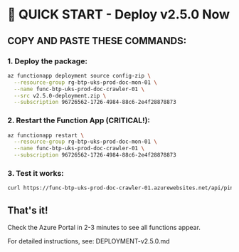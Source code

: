 # 🚀 QUICK START - Deploy v2.5.0 Now

## COPY AND PASTE THESE COMMANDS:

### 1. Deploy the package:
```bash
az functionapp deployment source config-zip \
  --resource-group rg-btp-uks-prod-doc-mon-01 \
  --name func-btp-uks-prod-doc-crawler-01 \
  --src v2.5.0-deployment.zip \
  --subscription 96726562-1726-4984-88c6-2e4f28878873
```

### 2. Restart the Function App (CRITICAL!):
```bash
az functionapp restart \
  --resource-group rg-btp-uks-prod-doc-mon-01 \
  --name func-btp-uks-prod-doc-crawler-01 \
  --subscription 96726562-1726-4984-88c6-2e4f28878873
```

### 3. Test it works:
```bash
curl https://func-btp-uks-prod-doc-crawler-01.azurewebsites.net/api/ping
```

## That's it! 

Check the Azure Portal in 2-3 minutes to see all functions appear.

For detailed instructions, see: DEPLOYMENT-v2.5.0.md

